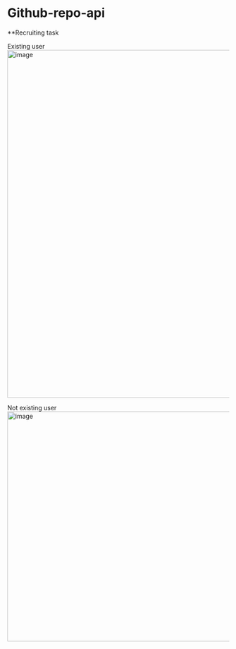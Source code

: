﻿# Github-repo-api
**Recruiting  task


Existing user
<img width="787" height="788" alt="image" src="https://github.com/user-attachments/assets/1140203d-d726-4b07-9db7-82db650dd9bb" />

Not existing user
<img width="829" height="521" alt="image" src="https://github.com/user-attachments/assets/6a17b0bd-0ebb-471c-ad84-06eb28b9d287" />

